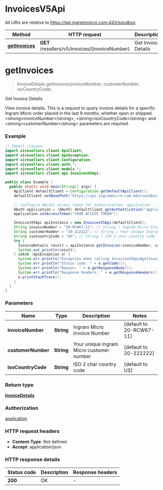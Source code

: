 # InvoicesV5Api

All URIs are relative to *https://api.ingrammicro.com:443/sandbox*

| Method | HTTP request | Description |
|------------- | ------------- | -------------|
| [**getInvoices**](InvoicesV5Api.md#getInvoices) | **GET** /resellers/v5/invoices/{invoiceNumber} | Get Invoice Details |


<a id="getInvoices"></a>
# **getInvoices**
> InvoiceDetails getInvoices(invoiceNumber, customerNumber, isoCountryCode)

Get Invoice Details

View invoice details. This is a request to query invoice details for a specific Ingram Micro order placed in the last 9 months, whether open or shipped.   &lt;strong&gt;invoiceNumber&lt;/strong&gt;, &lt;strong&gt;isoCountryCode&lt;/strong&gt; and &lt;strong&gt;customerNumber&lt;/strong&gt; parameters are required.

### Example
```java
// Import classes:
import xiresellers.client.ApiClient;
import xiresellers.client.ApiException;
import xiresellers.client.Configuration;
import xiresellers.client.auth.*;
import xiresellers.client.models.*;
import xiresellers.client.api.InvoicesV5Api;

public class Example {
  public static void main(String[] args) {
    ApiClient defaultClient = Configuration.getDefaultApiClient();
    defaultClient.setBasePath("https://api.ingrammicro.com:443/sandbox");
    
    // Configure OAuth2 access token for authorization: application
    OAuth application = (OAuth) defaultClient.getAuthentication("application");
    application.setAccessToken("YOUR ACCESS TOKEN");

    InvoicesV5Api apiInstance = new InvoicesV5Api(defaultClient);
    String invoiceNumber = "20-RCW67-11"; // String | Ingram Micro Invoice Number
    String customerNumber = "20-222222"; // String | Your unique Ingram Micro customer number
    String isoCountryCode = "US"; // String | ISO 2 char country code
    try {
      InvoiceDetails result = apiInstance.getInvoices(invoiceNumber, customerNumber, isoCountryCode);
      System.out.println(result);
    } catch (ApiException e) {
      System.err.println("Exception when calling InvoicesV5Api#getInvoices");
      System.err.println("Status code: " + e.getCode());
      System.err.println("Reason: " + e.getResponseBody());
      System.err.println("Response headers: " + e.getResponseHeaders());
      e.printStackTrace();
    }
  }
}
```

### Parameters

| Name | Type | Description  | Notes |
|------------- | ------------- | ------------- | -------------|
| **invoiceNumber** | **String**| Ingram Micro Invoice Number | [default to 20-RCW67-11] |
| **customerNumber** | **String**| Your unique Ingram Micro customer number | [default to 20-222222] |
| **isoCountryCode** | **String**| ISO 2 char country code | [default to US] |

### Return type

[**InvoiceDetails**](InvoiceDetails.md)

### Authorization

[application](../README.md#application)

### HTTP request headers

 - **Content-Type**: Not defined
 - **Accept**: application/json

### HTTP response details
| Status code | Description | Response headers |
|-------------|-------------|------------------|
| **200** | OK |  -  |

